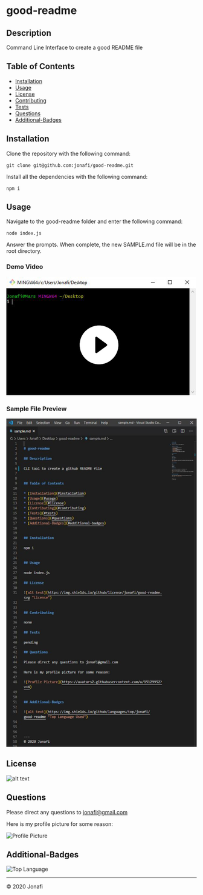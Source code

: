 
# good-readme

## Description 

Command Line Interface to create a good README file


## Table of Contents

* [Installation](#installation)
* [Usage](#usage)
* [License](#license)
* [Contributing](#contributing)
* [Tests](#tests)
* [Questions](#questions)
* [Additional-Badges](#additional-badges)


## Installation

Clone the repository with the following command:

    git clone git@github.com:jonafi/good-readme.git

Install all the dependencies with the following command:

    npm i

## Usage 

Navigate to the good-readme folder and enter the following command:

    node index.js

Answer the prompts. When complete, the new SAMPLE.md file will be in the root directory.

### Demo Video
[![Demo Video](/images/demo.jpg)](https://drive.google.com/file/d/1wmNtKzPCvqgQdlYOBhpsOzy-Z9j6Tmag/view)

### Sample File Preview 
![Visual Studio Code Preview](/images/vscode2.png)


## License

![alt text](https://img.shields.io/github/license/jonafi/good-readme.svg "License")


## Questions

Please direct any questions to jonafi@gmail.com

Here is my profile picture for some reason:

![Profile Picture](https://avatars2.githubusercontent.com/u/15129952?v=4)


## Additional-Badges

![Top Language](https://img.shields.io/github/languages/top/jonafi/good-readme "Top Language Used")



---
© 2020 Jonafi
